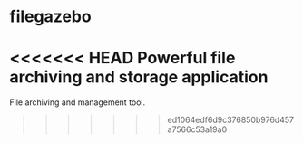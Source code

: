 # filegazebo
<<<<<<< HEAD
Powerful file archiving and storage application
=======
File archiving and management tool.
>>>>>>> ed1064edf6d9c376850b976d457a7566c53a19a0
